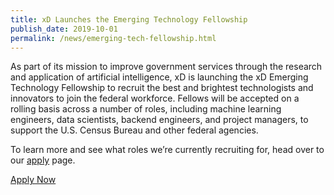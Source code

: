 ```yaml
---
title: xD Launches the Emerging Technology Fellowship
publish_date: 2019-10-01
permalink: /news/emerging-tech-fellowship.html
---
```

<p>
  As part of its mission to improve government services through the research
  and application of artificial intelligence, xD is launching the xD Emerging
  Technology Fellowship to recruit the best and brightest technologists and
  innovators to join the federal workforce. Fellows will be accepted on a rolling basis
  across a number of roles, including machine learning engineers, data 
  scientists, backend engineers, and project managers, to support the U.S.
  Census Bureau and other federal agencies.
</p>
<p>
  To learn more and see what roles we’re currently recruiting for, head over to
  our <a href="{{ site.baseurl }}/apply">apply</a> page.
</p>
<p class="news-cta">
  <a class="square-link" href="{{ site.baseurl }}/apply" target="_blank">Apply Now</a>
</p>
